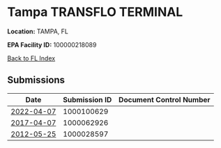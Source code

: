 # Tampa TRANSFLO TERMINAL

**Location:** TAMPA, FL

**EPA Facility ID:** 100000218089

[Back to FL Index](../../index.md)

## Submissions

| Date | Submission ID | Document Control Number |
|------|--------------|-------------------------|
| [2022-04-07](submissions/1000100629.md) | 1000100629 |  |
| [2017-04-07](submissions/1000062926.md) | 1000062926 |  |
| [2012-05-25](submissions/1000028597.md) | 1000028597 |  |
